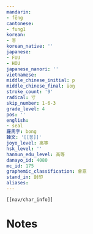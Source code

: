 ```yaml
---
mandarin:
- fēng
cantonese:
- fung1
korean:
- 봉
korean_native: ''
japanese:
- FUU
- HOU
japanese_nanori: ''
vietnamese:
middle_chinese_initial: p
middle_chinese_final: ɨoŋ
stroke_count: '9'
radical: 寸
skip_number: 1-6-3
grade_level: 4
pos: ''
english:
- seal
羅馬字: bong
韓文: '[[봉]]'
joyo_level: 高等
hsk_level: ''
hanmun_edu_level: 高等
danayo_id: 4080
mc_id: 175
graphemic_classification: 會意
stand_in: 封印
aliases:
---
```

```meta-bind-embed
[[nav/char_info]]
```

# Notes
